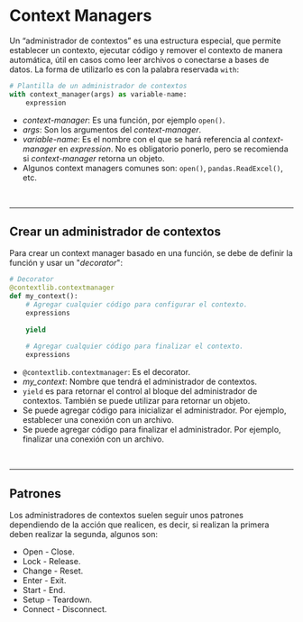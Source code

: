 # Context Managers

Un “administrador de contextos” es una estructura especial, que permite establecer un contexto, ejecutar código y remover el contexto de manera automática, útil en casos como leer archivos o conectarse a bases de datos. La forma de utilizarlo es con la palabra reservada `with`:
```python
# Plantilla de un administrador de contextos
with context_manager(args) as variable-name:
    expression
```
- _context-manager_: Es una función, por ejemplo `open()`.
- _args_: Son los argumentos del _context-manager_.
- _variable-name_: Es el nombre con el que se hará referencia al _context-manager_ en _expression_. No es obligatorio ponerlo, pero se recomienda si _context-manager_ retorna un objeto.
- Algunos context managers comunes son: `open()`, `pandas.ReadExcel()`, etc.

<br/>

---
## Crear un administrador de contextos

Para crear un context manager basado en una función, se debe de definir la función y usar un "_decorator_":
```python
# Decorator
@contextlib.contextmanager
def my_context():
    # Agregar cualquier código para configurar el contexto.
    expressions
    
    yield
    
    # Agregar cualquier código para finalizar el contexto.
    expressions
```
- `@contextlib.contextmanager`: Es el decorator.
- _my_context_: Nombre que tendrá el administrador de contextos.
- `yield` es para retornar el control al bloque del administrador de contextos. También se puede utilizar para retornar un objeto.
- Se puede agregar código para inicializar el administrador. Por ejemplo, establecer una conexión con un archivo.
- Se puede agregar código para finalizar el administrador. Por ejemplo, finalizar una conexión con un archivo.

<br/>

---
## Patrones

Los administradores de contextos suelen seguir unos patrones dependiendo de la acción que realicen, es decir, si realizan la primera deben realizar la segunda, algunos son:
- Open \- Close.
- Lock \- Release.
- Change \- Reset.
- Enter \- Exit.
- Start \- End.
- Setup \- Teardown.
- Connect \- Disconnect.
